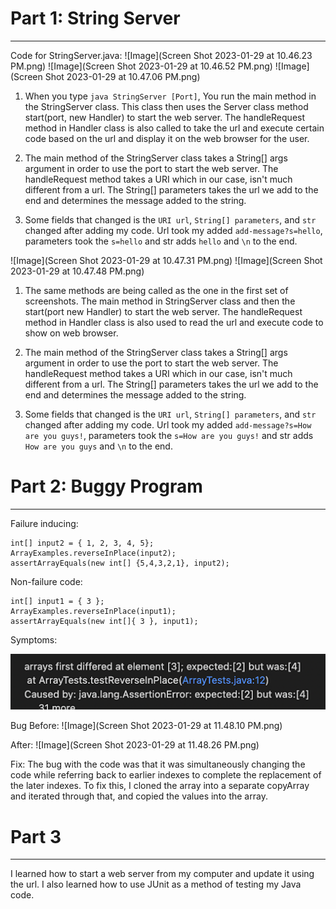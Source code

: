 # Part 1: String Server
---
Code for StringServer.java:
![Image](Screen Shot 2023-01-29 at 10.46.23 PM.png)
![Image](Screen Shot 2023-01-29 at 10.46.52 PM.png)
![Image](Screen Shot 2023-01-29 at 10.47.06 PM.png)

1. When you type `java StringServer [Port]`, You run the main method in the StringServer class. This class then uses the Server class method start(port, new Handler) to start the web server. The handleRequest method in Handler class is also called to take the url and execute certain code based on the url and display it on the web browser for the user.

2. The main method of the StringServer class takes a String[] args argument in order to use the port to start the web server. The handleRequest method takes a URI which in our case, isn't much different from a url. The String[] parameters takes the url we add to the end and determines the message added to the string.

3. Some fields that changed is the `URI url`, `String[] parameters`, and `str` changed after adding my code. Url took my added `add-message?s=hello`, parameters took the `s=hello` and str adds `hello` and `\n` to the end.

![Image](Screen Shot 2023-01-29 at 10.47.31 PM.png)
![Image](Screen Shot 2023-01-29 at 10.47.48 PM.png)

1. The same methods are being called as the one in the first set of screenshots. The main method in StringServer class and then the start(port new Handler) to start the web server. The handleRequest method in Handler class is also used to read the url and execute code to show on web browser.

2. The main method of the StringServer class takes a String[] args argument in order to use the port to start the web server. The handleRequest method takes a URI which in our case, isn't much different from a url. The String[] parameters takes the url we add to the end and determines the message added to the string.

3. Some fields that changed is the `URI url`, `String[] parameters`, and `str` changed after adding my code. Url took my added `add-message?s=How are you guys!`, parameters took the `s=How are you guys!` and str adds `How are you guys` and `\n` to the end.

# Part 2: Buggy Program
---
Failure inducing:
```
int[] input2 = { 1, 2, 3, 4, 5};
ArrayExamples.reverseInPlace(input2);
assertArrayEquals(new int[] {5,4,3,2,1}, input2);
```
Non-failure code:
```   
int[] input1 = { 3 };
ArrayExamples.reverseInPlace(input1);
assertArrayEquals(new int[]{ 3 }, input1);
```
Symptoms:

![Image](Symptoms.png)

Bug Before:
![Image](Screen Shot 2023-01-29 at 11.48.10 PM.png)

After:
![Image](Screen Shot 2023-01-29 at 11.48.26 PM.png)

Fix:
The bug with the code was that it was simultaneously changing the code while referring back to earlier indexes to complete the replacement of the later indexes. To fix this, I cloned the array into a separate copyArray and iterated through that, and copied the values into the array.

# Part 3
---

I learned how to start a web server from my computer and update it using the url. I also learned how to use JUnit as a method of testing my Java code.







